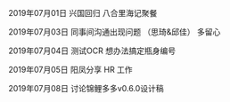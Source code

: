 2019年07月01日
兴国回归
八合里海记聚餐

2019年07月03日
同事间沟通出现问题 （思琦&邱佳）
多留心

2019年07月04日
测试OCR 想办法搞定瓶身编号

2019年07月05日
阳凤分享 HR 工作

2019年07月08日
讨论锦鲤多多v0.6.0设计稿

